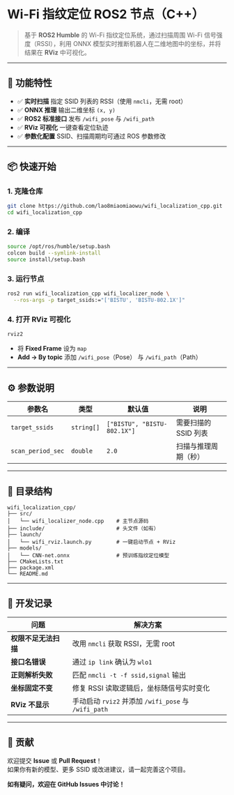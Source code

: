 # Wi-Fi 指纹定位 ROS2 节点（C++）

> 基于 **ROS2 Humble** 的 Wi-Fi 指纹定位系统，通过扫描周围 Wi-Fi 信号强度（RSSI），利用 ONNX 模型实时推断机器人在二维地图中的坐标，并将结果在 **RViz** 中可视化。

---

## 🌟 功能特性

- ✅ **实时扫描** 指定 SSID 列表的 RSSI（使用 `nmcli`，无需 root）
- ✅ **ONNX 推理** 输出二维坐标 `(x, y)`
- ✅ **ROS2 标准接口** 发布 `/wifi_pose` 与 `/wifi_path`
- ✅ **RViz 可视化** 一键查看定位轨迹
- ✅ **参数化配置** SSID、扫描周期均可通过 ROS 参数修改

---

## 📦 快速开始

### 1. 克隆仓库

```bash
git clone https://github.com/lao8miaomiaowu/wifi_localization_cpp.git
cd wifi_localization_cpp
```

### 2. 编译

```bash
source /opt/ros/humble/setup.bash
colcon build --symlink-install
source install/setup.bash
```

### 3. 运行节点

```bash
ros2 run wifi_localization_cpp wifi_localizer_node \
  --ros-args -p target_ssids:="['BISTU', 'BISTU-802.1X']"
```

### 4. 打开 RViz 可视化

```bash
rviz2
```

- 将 **Fixed Frame** 设为 `map`
- **Add → By topic** 添加 `/wifi_pose`（Pose） 与 `/wifi_path`（Path）

---

## ⚙️ 参数说明

| 参数名 | 类型 | 默认值 | 说明 |
|--------|------|--------|------|
| `target_ssids` | `string[]` | `["BISTU", "BISTU-802.1X"]` | 需要扫描的 SSID 列表 |
| `scan_period_sec` | `double` | `2.0` | 扫描与推理周期（秒） |

---

## 📁 目录结构

```
wifi_localization_cpp/
├── src/
│   └── wifi_localizer_node.cpp    # 主节点源码
├── include/                       # 头文件（如有）
├── launch/
│   └── wifi_rviz.launch.py        # 一键启动节点 + RViz
├── models/
│   └── CNN-net.onnx               # 预训练指纹定位模型
├── CMakeLists.txt
├── package.xml
└── README.md
```

---

## 🔧 开发记录

| 问题 | 解决方案 |
|------|----------|
| **权限不足无法扫描** | 改用 `nmcli` 获取 RSSI，无需 root |
| **接口名错误** | 通过 `ip link` 确认为 `wlo1` |
| **正则解析失败** | 匹配 `nmcli -t -f ssid,signal` 输出 |
| **坐标固定不变** | 修复 RSSI 读取逻辑后，坐标随信号实时变化 |
| **RViz 不显示** | 手动启动 `rviz2` 并添加 `/wifi_pose` 与 `/wifi_path` |

---

## 🤝 贡献

欢迎提交 **Issue** 或 **Pull Request**！  
如果你有新的模型、更多 SSID 或改进建议，请一起完善这个项目。



**如有疑问，欢迎在 GitHub Issues 中讨论！**

